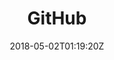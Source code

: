 ---
date: "2018-05-02T01:19:20Z"
title: "GitHub"
description: "Description of the github asset type"
weight: "41006"
categories: [ "Ship Assets" ]
index: false
icon: "replicatedShip"
gradient: "console"
hideFromList: true
---